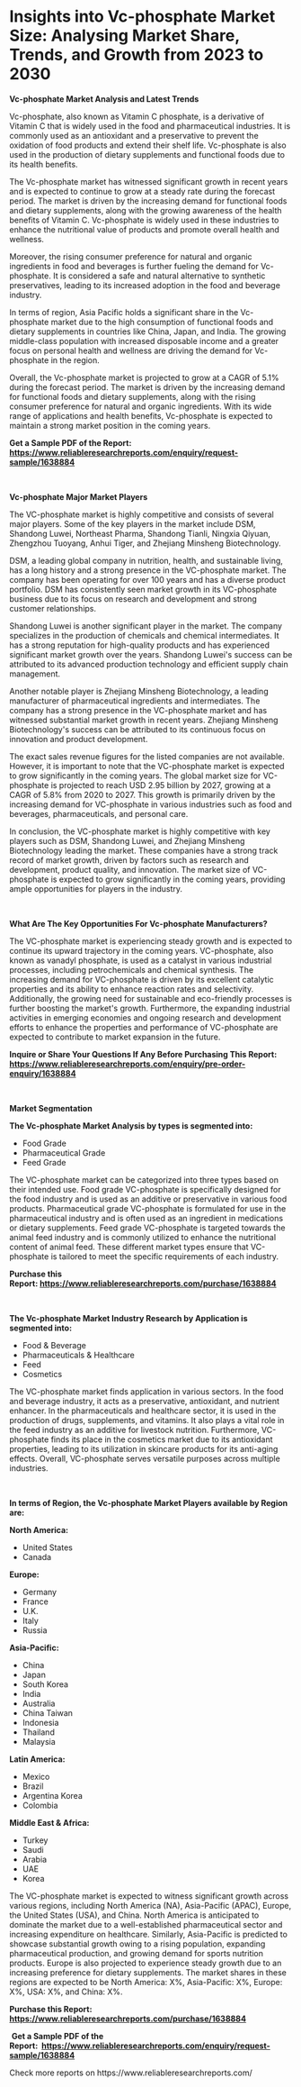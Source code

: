 <p><h1>Insights into Vc-phosphate Market Size: Analysing Market Share, Trends, and Growth from 2023 to 2030</h1></p><p><strong>Vc-phosphate Market Analysis and Latest Trends</strong></p>
<p><p>Vc-phosphate, also known as Vitamin C phosphate, is a derivative of Vitamin C that is widely used in the food and pharmaceutical industries. It is commonly used as an antioxidant and a preservative to prevent the oxidation of food products and extend their shelf life. Vc-phosphate is also used in the production of dietary supplements and functional foods due to its health benefits.</p><p>The Vc-phosphate market has witnessed significant growth in recent years and is expected to continue to grow at a steady rate during the forecast period. The market is driven by the increasing demand for functional foods and dietary supplements, along with the growing awareness of the health benefits of Vitamin C. Vc-phosphate is widely used in these industries to enhance the nutritional value of products and promote overall health and wellness.</p><p>Moreover, the rising consumer preference for natural and organic ingredients in food and beverages is further fueling the demand for Vc-phosphate. It is considered a safe and natural alternative to synthetic preservatives, leading to its increased adoption in the food and beverage industry.</p><p>In terms of region, Asia Pacific holds a significant share in the Vc-phosphate market due to the high consumption of functional foods and dietary supplements in countries like China, Japan, and India. The growing middle-class population with increased disposable income and a greater focus on personal health and wellness are driving the demand for Vc-phosphate in the region.</p><p>Overall, the Vc-phosphate market is projected to grow at a CAGR of 5.1% during the forecast period. The market is driven by the increasing demand for functional foods and dietary supplements, along with the rising consumer preference for natural and organic ingredients. With its wide range of applications and health benefits, Vc-phosphate is expected to maintain a strong market position in the coming years.</p></p>
<p><strong>Get a Sample PDF of the Report:&nbsp; <a href="https://www.reliableresearchreports.com/enquiry/request-sample/1638884">https://www.reliableresearchreports.com/enquiry/request-sample/1638884</a></strong></p>
<p>&nbsp;</p>
<p><strong>Vc-phosphate Major Market Players</strong></p>
<p><p>The VC-phosphate market is highly competitive and consists of several major players. Some of the key players in the market include DSM, Shandong Luwei, Northeast Pharma, Shandong Tianli, Ningxia Qiyuan, Zhengzhou Tuoyang, Anhui Tiger, and Zhejiang Minsheng Biotechnology.</p><p>DSM, a leading global company in nutrition, health, and sustainable living, has a long history and a strong presence in the VC-phosphate market. The company has been operating for over 100 years and has a diverse product portfolio. DSM has consistently seen market growth in its VC-phosphate business due to its focus on research and development and strong customer relationships.</p><p>Shandong Luwei is another significant player in the market. The company specializes in the production of chemicals and chemical intermediates. It has a strong reputation for high-quality products and has experienced significant market growth over the years. Shandong Luwei's success can be attributed to its advanced production technology and efficient supply chain management.</p><p>Another notable player is Zhejiang Minsheng Biotechnology, a leading manufacturer of pharmaceutical ingredients and intermediates. The company has a strong presence in the VC-phosphate market and has witnessed substantial market growth in recent years. Zhejiang Minsheng Biotechnology's success can be attributed to its continuous focus on innovation and product development.</p><p>The exact sales revenue figures for the listed companies are not available. However, it is important to note that the VC-phosphate market is expected to grow significantly in the coming years. The global market size for VC-phosphate is projected to reach USD 2.95 billion by 2027, growing at a CAGR of 5.8% from 2020 to 2027. This growth is primarily driven by the increasing demand for VC-phosphate in various industries such as food and beverages, pharmaceuticals, and personal care.</p><p>In conclusion, the VC-phosphate market is highly competitive with key players such as DSM, Shandong Luwei, and Zhejiang Minsheng Biotechnology leading the market. These companies have a strong track record of market growth, driven by factors such as research and development, product quality, and innovation. The market size of VC-phosphate is expected to grow significantly in the coming years, providing ample opportunities for players in the industry.</p></p>
<p>&nbsp;</p>
<p><strong>What Are The Key Opportunities For Vc-phosphate Manufacturers?</strong></p>
<p><p>The VC-phosphate market is experiencing steady growth and is expected to continue its upward trajectory in the coming years. VC-phosphate, also known as vanadyl phosphate, is used as a catalyst in various industrial processes, including petrochemicals and chemical synthesis. The increasing demand for VC-phosphate is driven by its excellent catalytic properties and its ability to enhance reaction rates and selectivity. Additionally, the growing need for sustainable and eco-friendly processes is further boosting the market's growth. Furthermore, the expanding industrial activities in emerging economies and ongoing research and development efforts to enhance the properties and performance of VC-phosphate are expected to contribute to market expansion in the future.</p></p>
<p><strong>Inquire or Share Your Questions If Any Before Purchasing This Report: <a href="https://www.reliableresearchreports.com/enquiry/pre-order-enquiry/1638884">https://www.reliableresearchreports.com/enquiry/pre-order-enquiry/1638884</a></strong></p>
<p>&nbsp;</p>
<p><strong>Market Segmentation</strong></p>
<p><strong>The Vc-phosphate Market Analysis by types is segmented into:</strong></p>
<p><ul><li>Food Grade</li><li>Pharmaceutical Grade</li><li>Feed Grade</li></ul></p>
<p><p>The VC-phosphate market can be categorized into three types based on their intended use. Food grade VC-phosphate is specifically designed for the food industry and is used as an additive or preservative in various food products. Pharmaceutical grade VC-phosphate is formulated for use in the pharmaceutical industry and is often used as an ingredient in medications or dietary supplements. Feed grade VC-phosphate is targeted towards the animal feed industry and is commonly utilized to enhance the nutritional content of animal feed. These different market types ensure that VC-phosphate is tailored to meet the specific requirements of each industry.</p></p>
<p><strong>Purchase this Report:&nbsp;<a href="https://www.reliableresearchreports.com/purchase/1638884">https://www.reliableresearchreports.com/purchase/1638884</a></strong></p>
<p>&nbsp;</p>
<p><strong>The Vc-phosphate Market Industry Research by Application is segmented into:</strong></p>
<p><ul><li>Food & Beverage</li><li>Pharmaceuticals & Healthcare</li><li>Feed</li><li>Cosmetics</li></ul></p>
<p><p>The VC-phosphate market finds application in various sectors. In the food and beverage industry, it acts as a preservative, antioxidant, and nutrient enhancer. In the pharmaceuticals and healthcare sector, it is used in the production of drugs, supplements, and vitamins. It also plays a vital role in the feed industry as an additive for livestock nutrition. Furthermore, VC-phosphate finds its place in the cosmetics market due to its antioxidant properties, leading to its utilization in skincare products for its anti-aging effects. Overall, VC-phosphate serves versatile purposes across multiple industries.</p></p>
<p>&nbsp;</p>
<p><strong>In terms of Region, the Vc-phosphate Market Players available by Region are:</strong></p>
<p>
    <p> <strong> North America: </strong>
        <ul>
            <li>United States</li>
            <li>Canada</li>
        </ul>
        </p> 
    <p> <strong> Europe: </strong>
        <ul>
            <li>Germany</li>
            <li>France</li>
            <li>U.K.</li>
            <li>Italy</li>
            <li>Russia</li>
        </ul>
        </p> 
    <p> <strong> Asia-Pacific: </strong>
        <ul>
            <li>China</li>
            <li>Japan</li>
            <li>South Korea</li>
            <li>India</li>
            <li>Australia</li>
            <li>China Taiwan</li>
            <li>Indonesia</li>
            <li>Thailand</li>
            <li>Malaysia</li>
        </ul>
        </p> 
    <p> <strong> Latin America: </strong>
        <ul>
            <li>Mexico</li>
            <li>Brazil</li>
            <li>Argentina Korea</li>
            <li>Colombia</li>
        </ul>
        </p> 
    <p> <strong> Middle East & Africa: </strong>
        <ul>
            <li>Turkey</li>
            <li>Saudi</li>
            <li>Arabia</li>
            <li>UAE</li>
            <li>Korea</li>
        </ul>
    </p>
    </p>
<p><p>The VC-phosphate market is expected to witness significant growth across various regions, including North America (NA), Asia-Pacific (APAC), Europe, the United States (USA), and China. North America is anticipated to dominate the market due to a well-established pharmaceutical sector and increasing expenditure on healthcare. Similarly, Asia-Pacific is predicted to showcase substantial growth owing to a rising population, expanding pharmaceutical production, and growing demand for sports nutrition products. Europe is also projected to experience steady growth due to an increasing preference for dietary supplements. The market shares in these regions are expected to be North America: X%, Asia-Pacific: X%, Europe: X%, USA: X%, and China: X%.</p></p>
<p><strong>Purchase this Report: <a href="https://www.reliableresearchreports.com/purchase/1638884">https://www.reliableresearchreports.com/purchase/1638884</a></strong></p>
<p>&nbsp;<strong>Get a Sample PDF of the Report:&nbsp;&nbsp;<a href="https://www.reliableresearchreports.com/enquiry/request-sample/1638884">https://www.reliableresearchreports.com/enquiry/request-sample/1638884</a></strong></p>
<p><strong></strong></p>
<p>Check more reports on https://www.reliableresearchreports.com/</p>